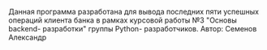 Данная программа разработана для вывода последних пяти успешных операций клиента банка в рамках курсовой работы №3 "Основы backend- разработки" группы Python- разработчиков.
Автор: Семенов Александр

